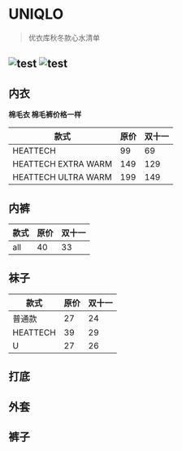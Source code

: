 # UNIQLO
> 优衣库秋冬款心水清单

![test](https://github.com/jingfeiwuhen/UNIQLO/blob/master/img/1.jpg?raw=)
![test](https://github.com/jingfeiwuhen/UNIQLO/blob/master/img/1-1.jpg?raw=)
---

## 内衣
**棉毛衣 棉毛裤价格一样**

款式| 原价|双十一
---|---|---
HEATTECH | 99 | 69
HEATTECH EXTRA WARM | 149 | 129
HEATTECH ULTRA WARM | 199 | 149
## 内裤
款式| 原价|双十一
---|---|---
all | 40 | 33
## 袜子
款式| 原价|双十一
---|---|---
普通款 | 27 | 24
HEATTECH | 39 | 29
U | 27 | 26
## 打底
## 外套
## 裤子